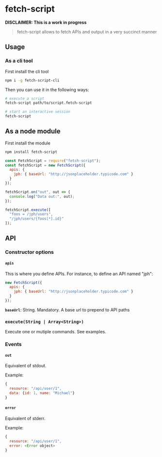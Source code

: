 # fetch-script

**DISCLAIMER: This is a work in progress**

> fetch-script allows to fetch APIs and output in a very succinct manner

## Usage

### As a cli tool

First install the cli tool
```bash
npm i -g fetch-script-cli
```

Then you can use it in the following ways:

```bash
# execute a script
fetch-script path/to/script.fetch-script

# start an interactive session
fetch-script
```

## As a node module

First install the module

```bash
npm install fetch-script
```

```js
const FetchScript = require("fetch-script");
const fetchScript = new FetchScript({
  apis: {
    jph: { baseUrl: "http://jsonplaceholder.typicode.com" }
  }
});

fetchScript.on("out", out => {
  console.log("Data out:", out);
});

fetchScript.execute([
  "foos = /jph/users", 
  "/jph/users/{foos[*].id}"
]);
```

## API

### Constructor options

#### `apis`
This is where you define APIs. For instance, to define an API named "jph":

```js
new FetchScript({
  apis: {
    jph: { baseUrl: "http://jsonplaceholder.typicode.com" }
  }
});
```

**`baseUrl`**: String. Mandatory. A base url to prepend to API paths

### `execute(String | Array<String>)`
Execute one or mutiple commands. See examples.


### Events

#### `out`
Equivalent of stdout.

Example:
```js
{
  resource: "/api/user/1",
  data: {id: 1, name: "Michael"}
}
```


#### `error`
Equivalent of stderr.

Example:
```js
{
  resource: "/api/user/1",
  error: <Error object>
}
```

